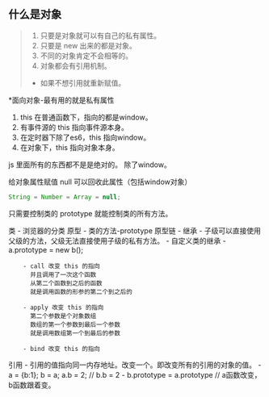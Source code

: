 ## 什么是对象
> 1. 只要是对象就可以有自己的私有属性。
> 2. 只要是 new 出来的都是对象。
> 3. 不同的对象肯定不会相等的。
> 4. 对象都会有引用机制。
> * 如果不想引用就重新赋值。

*面向对象-最有用的就是私有属性

1. this 在普通函数下，指向的都是window。
2. 有事件源的 this 指向事件源本身。
3. 在定时器下除了es6，this 指向window。
4. 在对象下，this 指向对象本身。

js 里面所有的东西都不是是绝对的。 除了window。

给对象属性赋值 null 可以回收此属性（包括window对象）
```js
String = Number = Array = null;
```

只需要控制类的 prototype 就能控制类的所有方法。

类 - 浏览器的分类
原型 - 类的方法-prototype 
原型链 - 继承 
        - 子级可以直接使用父级的方法，父级无法直接使用子级的私有方法。
        - 自定义类的继承
        - a.prototype = new b();

        - call 改变 this 的指向
          并且调用了一次这个函数
          从第二个函数到之后的函数
          就是调用函数的形参的第二个到之后的

        - apply 改变 this 的指向
          第二个参数是个对象数组
          数组的第一个参数到最后一个参数
          就是调用数组第一个到最后的参数
          
        - bind 改变 this 的指向
          
引用 - 引用的值指向同一内存地址。改变一个。即改变所有的引用的对象的值。
        - a = {b:1}; b = a; a.b = 2; // b.b = 2
        - b.prototype = a.prototype  // a函数改变，b函数跟着变。
